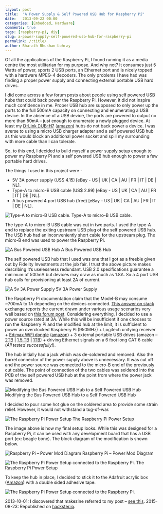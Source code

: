 ```yaml
---
layout: post
title:  "A Power Supply & Self Powered USB Hub for Raspberry Pi"
date:   2013-09-22 00:00
categories: [Embedded, Hardware]
comments: true
tags: [raspberry-pi, diy]
slug: a-power-supply-self-powered-usb-hub-for-raspberry-pi
permalink: /:title/
author: Bharath Bhushan Lohray
---
```

Of all the applications of the Raspberry Pi, I found running it as a media centre the most utilitarian for my purpose. And why not? It consumes just 5 Watts of power, sports 2 USB ports, an Ethernet port and is nicely topped with a hardware MPEG-4 decoders. The only problems I have had was finding a proper power supply and connecting external portable USB hard drives.

I did come across a few forum posts about people using self powered USB hubs that could back power the Raspberry Pi. However, it did not inspire much confidence in me. Proper USB hub are supposed to only power up the ports to the full 500mA capacity on connecting and enumerating a USB device. In the absence of a USB device, the ports are powered to output no more than 50mA – just enough to enumerate a newly plugged device. At least my [D-Link DUB-H7](http://www.dlink.com/us/en/home-solutions/connect/usb/dub-h7-7-port-usb-2-0-hub) ([amazon][AMZN_USBHUB]) hubs do not back power a device. I was averse to using a micro USB charger adapter and a self powered USB hub as this would block an additional power socket and spill my surrounding with more cable than I can tolerate.

So, to this end, I decided to build myself a power supply setup enough to power my Raspberry Pi and a self powered USB hub enough to power a few portable hard drives.


The things I used in this project were -

* 5V 3A power supply (US$ 4.15) [eBay - US | UK | CA | AU | FR | IT | DE | NL].
* Type-A to micro-B USB cable (US$ 2.99) [eBay - US | UK | CA | AU | FR | IT | DE | NL].
* A bus powered 4 port USB hub (free) [eBay - US | UK | CA | AU | FR | IT | DE | NL].

![Type-A to micro-B USB cable.](http://cdn.bharath.lohray.com/weblog/im/a-power-supply-self-powered-usb-hub-for-raspberry-pi/microUSB.jpg)
Type-A to micro-B USB cable.

The type-A to micro-B USB cable was cut in two parts. I used the type-A end to replace the exiting upstream USB plug of the self powered USB hub. The USB hub had an inconveniently  short cable for the upstream plug. The micro-B end was used to power the Raspberry Pi.

![A Bus Powered USB Hub](http://cdn.bharath.lohray.com/weblog/im/a-power-supply-self-powered-usb-hub-for-raspberry-pi/DSC_5718.jpg)
A Bus Powered USB Hub

The self powered USB hub that I used was one that I got as a freebie given out by Fidelity Investments at the job fair. I trust the above picture makes describing it’s uselessness redundant. USB 2.0 specifications guarantee a minimum of 500mA but devices may draw as much as 1.8A. So a 4 port USB hub calls for provisioning at least 2A of current.

![A 5v 3A Power Supply](http://cdn.bharath.lohray.com/weblog/im/a-power-supply-self-powered-usb-hub-for-raspberry-pi/DSC_5717.jpg)
5V 3A Power Supply

The Raspberry Pi documentation claim that the Model-B may consume ~700mA to 1A depending on the devices connected.  [This answer on stack exchange](http://raspberrypi.stackexchange.com/a/1183/1562) reports the current drawn under various usage scenarios very well based on [this forum post](http://www.raspberrypi.org/phpBB3/viewtopic.php?f=63&t=6050&start=50). Considering everything, I decided to use a power source rated at 3A. While this will be insufficient if one chooses to run the Raspberry Pi and the modified hub at the limit, It is sufficient to power an overclocked  Raspberry Pi (950MHz) + Logitech unifying receiver + [Edimax WiFi dongle](http://www.edimax.com/en/produce_detail.php?pd_id=347&pl1_id=1) ([amazon][AMZN_EDIMAX]) + 3 external portable USB drives (amazon – [2TB][AMZN_D2TB] | [1.5 TB][AMZN_D1_5TB] | [1TB][AMZN_D1TB])  + driving Ethernet signals on a 6 foot long CAT 6 cable  (*All tested successfully!*).

 The hub initially had a jack which was de-soldered and removed. Also the barrel connector of the power supply above is unnecessary. It was cut off and  the power source was connected to the micro-B end of the previously cut cable. The point of connection of the two cables was soldered into the PCB of the self powered USB hub at the point from where the power jack was removed.

 ![Modifying the Bus Powered USB Hub to a Self Powered USB Hub](http://cdn.bharath.lohray.com/weblog/im/a-power-supply-self-powered-usb-hub-for-raspberry-pi/DSC_5720.jpg)
Modifying the Bus Powered USB Hub to a Self Powered USB Hub

I decided to pour some hot glue on the soldered area to provide some strain relief. However, it would not withstand a tug-of-war.

![The Raspberry Pi Power Setup](http://cdn.bharath.lohray.com/weblog/im/a-power-supply-self-powered-usb-hub-for-raspberry-pi/DSC_5719.jpg)
The Raspberry Pi Power Setup

The image above is how my final setup looks. While this was designed for a Raspberry Pi, it can be used with any development board that has a USB port (ex: beagle bone). The block diagram of the modification is shown below.

![Raspberry Pi – Power Mod Diagram](http://cdn.bharath.lohray.com/weblog/im/a-power-supply-self-powered-usb-hub-for-raspberry-pi/Circuit.jpg)
Raspberry Pi – Power Mod Diagram

![The Raspberry Pi Power Setup connected to the Raspberry Pi.](http://cdn.bharath.lohray.com/weblog/im/a-power-supply-self-powered-usb-hub-for-raspberry-pi/DSC_5721.jpg)
The Raspberry Pi Power Setup

To keep the hub in place, I decided to stick it to the Adafruit acrylic box ([Amazon][AMZN_PIBOX]) with a double sided adhesive tape.

![The Raspberry Pi Power Setup connected to the Raspberry Pi.](http://cdn.bharath.lohray.com/weblog/im/a-power-supply-self-powered-usb-hub-for-raspberry-pi/DSC_5723.jpg)

2013-10-01: I discovered that makezine referred to my post – [see this](http://makezine.com/2013/09/30/usb-hub-powers-the-pi-and-its-peripherals/).
2015-08-23: Republished on [hackster.io](https://www.hackster.io/lordloh/a-power-supply-self-powered-usb-hub-for-raspberry-pi).

[AMZN_D1_5TB]: http://www.amazon.com/gp/product/B00847V9Z6/ref=as_li_tf_tl?ie=UTF8&camp=1789&creative=9325&creativeASIN=B00847V9Z6&linkCode=as2&tag=karyashala-20
[AMZN_D2TB]: http://www.amazon.com/gp/product/B00ARJD56K/ref=as_li_tf_tl?ie=UTF8&camp=1789&creative=9325&creativeASIN=B00ARJD56K&linkCode=as2&tag=karyashala-20
[AMZN_D1TB]: http://www.amazon.com/gp/product/B005J7YA3W/ref=as_li_tf_tl?ie=UTF8&camp=1789&creative=9325&creativeASIN=B00847V9Z6&linkCode=as2&tag=karyashala-20
[AMZN_EDIMAX]: http://www.amazon.com/gp/product/B005CLMJLU/ref=as_li_qf_sp_asin_tl?ie=UTF8&camp=1789&creative=9325&creativeASIN=B005CLMJLU&linkCode=as2&tag=karyashala-20
[AMZN_USBHUB]: http://www.amazon.com/gp/product/B00008VFAF/ref=as_li_tf_tl?ie=UTF8&camp=1789&creative=9325&creativeASIN=B00008VFAF&linkCode=as2&tag=karyashala-20
[AMZN_PIBOX]: http://www.amazon.com/gp/product/B00C3VQIYQ/ref=as_li_tf_tl?ie=UTF8&camp=1789&creative=9325&creativeASIN=B00847V9Z6&linkCode=as2&tag=karyashala-20
